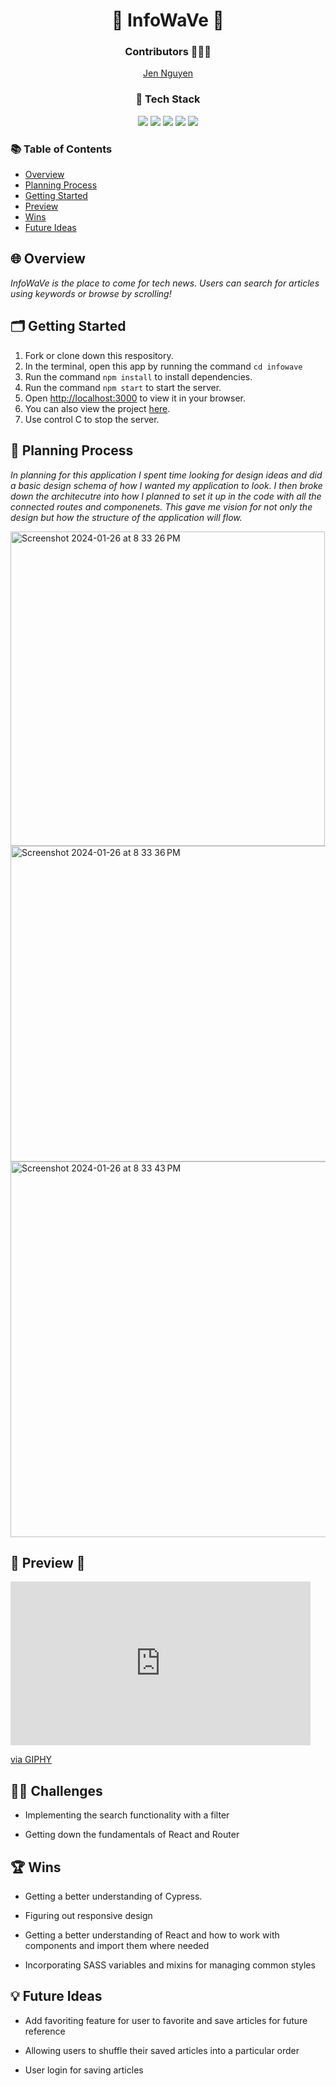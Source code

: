 <div align='center'>
 <h1> 🌊 InfoWaVe 🌊 </h1>

### Contributors 👩🏻‍💻

[Jen Nguyen](http://github.com/jnguyen615)

### 📂 Tech Stack

<img src="https://img.shields.io/badge/react%20-%236a0dad.svg?&style=for-the-badge&logo=react&logoColor=%8f4db2"/>
<img src="https://img.shields.io/badge/React_Router-6a0dad?style=for-the-badge&logo=react-router&logoColor=white"/>
<img src="https://img.shields.io/badge/GitHub-39FF14?style=for-the-badge&logo=github&logoColor=white"/>
<img src="https://img.shields.io/badge/VSCode-6a0dad?style=for-the-badge&logo=visual%20studio%20code&logoColor=white"/>
<img src="https://img.shields.io/badge/Sass-6a0dad?style=for-the-badge&logo=sass&logoColor=white"/>
</div>

### 📚 Table of Contents

- [Overview](#overview)
- [Planning Process](#planning-process)
- [Getting Started](#getting-started)
- [Preview](#preview)
- [Wins](#wins)
- [Future Ideas](#future-ideas)

<h2  id="overview"> 🌐 Overview </h2>

_InfoWaVe is the place to come for tech news. Users can search for articles using keywords or browse by scrolling!_

<h2  id="getting-started">🗂️ Getting Started </h2>

1. Fork or clone down this respository.
2. In the terminal, open this app by running the command `cd infowave`
3. Run the command `npm install` to install dependencies.
4. Run the command `npm start` to start the server.
5. Open [http://localhost:3000](http://localhost:3000) to view it in your browser.
6. You can also view the project <a href="ffxiv-mount-companion-7aigj2w0p-jen-nguyens-projects.vercel.app">here</a>.
7. Use control C to stop the server.
<!-- 8. To test, run the command `node_modules/.bin/cypress open`. -->

<h2  id="planning"> 📝 Planning Process </h2>

_In planning for this application I spent time looking for design ideas and did a basic design schema of how I wanted my application to look. I then broke down the architecutre into how I planned to set it up in the code with all the connected routes and componenets. This gave me vision for not only the design but how the structure of the application will flow._

<img width="503" alt="Screenshot 2024-01-26 at 8 33 26 PM" src="https://github.com/Jnguyen615/InfoWaVe/assets/119434450/e92c0a85-8d7e-4489-a46d-866ccf41dee4">
<img width="505" alt="Screenshot 2024-01-26 at 8 33 36 PM" src="https://github.com/Jnguyen615/InfoWaVe/assets/119434450/36ba78ae-f04f-4e50-89d4-b85cca8d2440">
<img width="601" alt="Screenshot 2024-01-26 at 8 33 43 PM" src="https://github.com/Jnguyen615/InfoWaVe/assets/119434450/4279d29c-2116-49fe-88d4-577c53954d07">

<h2  id="preview"> 🎥 Preview 📱 </h2>
<iframe src="https://giphy.com/embed/DS6cTF5WwUYM0zVV38" width="480" height="262" frameBorder="0" class="giphy-embed" allowFullScreen></iframe><p><a href="https://giphy.com/gifs/infowave-DS6cTF5WwUYM0zVV38">via GIPHY</a></p>

<h2 id="challenges">💪🏻 Challenges </h2>



- Implementing the search functionality with a filter

- Getting down the fundamentals of React and Router

<h2 id="wins">🏆 Wins </h2>
  
 - Getting a better understanding of Cypress.

- Figuring out responsive design

- Getting a better understanding of React and how to work with components and import them where needed

- Incorporating SASS variables and mixins for managing common styles

<h2 id="future-ideas">💡 Future Ideas </h2>

- Add favoriting feature for user to favorite and save articles for future reference

- Allowing users to shuffle their saved articles into a particular order

- User login for saving articles
